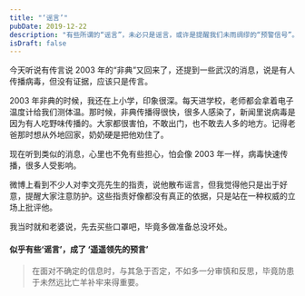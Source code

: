 ```yaml
---
title: "‘谣言’"
pubDate: 2019-12-22
description: "有些所谓的“谣言”，未必只是谣言，或许是提醒我们未雨绸缪的“预警信号”。"
isDraft: false
---
```


今天听说有传言说 2003 年的“非典”又回来了，还提到一些武汉的消息，说是有人传播病毒，但没有证据，应该只是传言。

2003 年非典的时候，我还在上小学，印象很深。每天进学校，老师都会拿着电子温度计给我们测体温。那时候，非典传播得很快，很多人感染了，新闻里说病毒是因为有人吃野味传播的。大家都很害怕，不敢出门，也不敢去人多的地方。记得老爸那时想从外地回家，奶奶硬是把他劝住了。

现在听到类似的消息，心里也不免有些担心，怕会像 2003 年一样，病毒快速传播，很多人受影响。

微博上看到不少人对李文亮先生的指责，说他散布谣言，但我觉得他只是出于好意，提醒大家注意防护。这些指责好像都没有真正的依据，只是站在一种权威的立场上批评他。

我当时就和老婆说，先去买些口罩吧，毕竟多做准备总没坏处。

#### 似乎有些‘谣言’，成了 ‘遥遥领先的预言’

> 在面对不确定的信息时，与其急于否定，不如多一分审慎和反思，毕竟防患于未然远比亡羊补牢来得重要。

